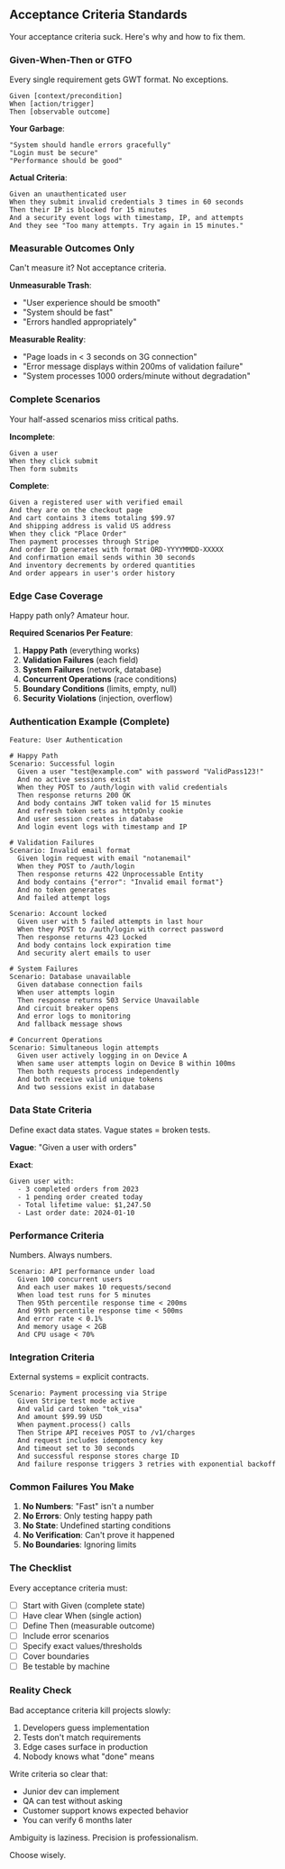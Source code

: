 ## Acceptance Criteria Standards

Your acceptance criteria suck. Here's why and how to fix them.

### Given-When-Then or GTFO

Every single requirement gets GWT format. No exceptions.

```gherkin
Given [context/precondition]
When [action/trigger]
Then [observable outcome]
```

**Your Garbage**:
```
"System should handle errors gracefully"
"Login must be secure"
"Performance should be good"
```

**Actual Criteria**:
```gherkin
Given an unauthenticated user
When they submit invalid credentials 3 times in 60 seconds
Then their IP is blocked for 15 minutes
And a security event logs with timestamp, IP, and attempts
And they see "Too many attempts. Try again in 15 minutes."
```

### Measurable Outcomes Only

Can't measure it? Not acceptance criteria.

**Unmeasurable Trash**:
- "User experience should be smooth"
- "System should be fast"
- "Errors handled appropriately"

**Measurable Reality**:
- "Page loads in < 3 seconds on 3G connection"
- "Error message displays within 200ms of validation failure"
- "System processes 1000 orders/minute without degradation"

### Complete Scenarios

Your half-assed scenarios miss critical paths.

**Incomplete**:
```gherkin
Given a user
When they click submit
Then form submits
```

**Complete**:
```gherkin
Given a registered user with verified email
And they are on the checkout page
And cart contains 3 items totaling $99.97
And shipping address is valid US address
When they click "Place Order"
Then payment processes through Stripe
And order ID generates with format ORD-YYYYMMDD-XXXXX
And confirmation email sends within 30 seconds
And inventory decrements by ordered quantities
And order appears in user's order history
```

### Edge Case Coverage

Happy path only? Amateur hour.

**Required Scenarios Per Feature**:

1. **Happy Path** (everything works)
2. **Validation Failures** (each field)
3. **System Failures** (network, database)
4. **Concurrent Operations** (race conditions)
5. **Boundary Conditions** (limits, empty, null)
6. **Security Violations** (injection, overflow)

### Authentication Example (Complete)

```gherkin
Feature: User Authentication

# Happy Path
Scenario: Successful login
  Given a user "test@example.com" with password "ValidPass123!"
  And no active sessions exist
  When they POST to /auth/login with valid credentials
  Then response returns 200 OK
  And body contains JWT token valid for 15 minutes
  And refresh token sets as httpOnly cookie
  And user session creates in database
  And login event logs with timestamp and IP

# Validation Failures  
Scenario: Invalid email format
  Given login request with email "notanemail"
  When they POST to /auth/login
  Then response returns 422 Unprocessable Entity
  And body contains {"error": "Invalid email format"}
  And no token generates
  And failed attempt logs

Scenario: Account locked
  Given user with 5 failed attempts in last hour
  When they POST to /auth/login with correct password
  Then response returns 423 Locked
  And body contains lock expiration time
  And security alert emails to user

# System Failures
Scenario: Database unavailable
  Given database connection fails
  When user attempts login
  Then response returns 503 Service Unavailable
  And circuit breaker opens
  And error logs to monitoring
  And fallback message shows

# Concurrent Operations
Scenario: Simultaneous login attempts
  Given user actively logging in on Device A
  When same user attempts login on Device B within 100ms
  Then both requests process independently
  And both receive valid unique tokens
  And two sessions exist in database
```

### Data State Criteria

Define exact data states. Vague states = broken tests.

**Vague**: "Given a user with orders"

**Exact**:
```gherkin
Given user with:
  - 3 completed orders from 2023
  - 1 pending order created today
  - Total lifetime value: $1,247.50
  - Last order date: 2024-01-10
```

### Performance Criteria

Numbers. Always numbers.

```gherkin
Scenario: API performance under load
  Given 100 concurrent users
  And each user makes 10 requests/second
  When load test runs for 5 minutes
  Then 95th percentile response time < 200ms
  And 99th percentile response time < 500ms
  And error rate < 0.1%
  And memory usage < 2GB
  And CPU usage < 70%
```

### Integration Criteria

External systems = explicit contracts.

```gherkin
Scenario: Payment processing via Stripe
  Given Stripe test mode active
  And valid card token "tok_visa"
  And amount $99.99 USD
  When payment.process() calls
  Then Stripe API receives POST to /v1/charges
  And request includes idempotency key
  And timeout set to 30 seconds
  And successful response stores charge ID
  And failure response triggers 3 retries with exponential backoff
```

### Common Failures You Make

1. **No Numbers**: "Fast" isn't a number
2. **No Errors**: Only testing happy path
3. **No State**: Undefined starting conditions
4. **No Verification**: Can't prove it happened
5. **No Boundaries**: Ignoring limits

### The Checklist

Every acceptance criteria must:
- [ ] Start with Given (complete state)
- [ ] Have clear When (single action)
- [ ] Define Then (measurable outcome)
- [ ] Include error scenarios
- [ ] Specify exact values/thresholds
- [ ] Cover boundaries
- [ ] Be testable by machine

### Reality Check

Bad acceptance criteria kill projects slowly:
1. Developers guess implementation
2. Tests don't match requirements
3. Edge cases surface in production
4. Nobody knows what "done" means

Write criteria so clear that:
- Junior dev can implement
- QA can test without asking
- Customer support knows expected behavior
- You can verify 6 months later

Ambiguity is laziness. Precision is professionalism.

Choose wisely.
